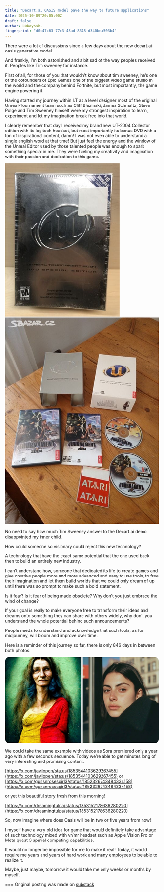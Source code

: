 ```yaml
---
title: "Decart.ai OASIS model pave the way to future applications"
date: 2025-10-09T20:05:00Z
draft: false
author: k0bayashi
fingerprint: "d0c47c63-77c3-43ad-8348-d340bea503b4"
---
```

There were a lot of discussions since a few days about the new decart.ai oasis generative model.

And frankly, I’m both astonished and a bit sad of the way peoples received it. Peoples like Tim sweeney for instance.

First of all, for those of you that wouldn’t know about tim sweeney, he’s one of the cofounders of Epic Games one of the biggest video game studio in the world and the company behind Fortnite, but most importantly, the game engine powering it.

Having started my journey within I.T as a level designer most of the original Unreal-Tournament team such as Cliff Blezinski, James Schmaltz, Steve Polge and Tim Sweeney himself were my strongest inspiration to learn, experiment and let my imagination break free into that world.

I clearly remember that day I received my brand new UT-2004 Collector edition with its logitech headset, but most importantly its bonus DVD with a ton of inspirational content, damn! I was not even able to understand a single english word at that time! But just feel the energy and the window of the Unreal Editor used by those talented people was enough to spark something special in me. They were fueling my creativity and imagination with their passion and dedication to this game.

![img](imgs/ut_box.jpg)
![img](imgs/ut2004_bundle_box.jpg)

No need to say how much Tim Sweeney answer to the Decart.ai demo disappointed my inner child.

How could someone so visionary could reject this new technology?

A technology that have the exact same potential that the one used back then to build an entirely new industry.

I can’t understand how, someone that dedicated its life to create games and give creative people more and more advanced and easy to use tools, to free their imagination and let them build worlds that we could only dream of up until there was so prompt to make such a bold statement.

Is it fear? Is it fear of being made obsolete? Why don’t you just embrace the wind of change?

If your goal is really to make everyone free to transform their ideas and dreams onto something they can share with others widely, why don’t you understand the whole potential behind such announcements?

People needs to understand and acknowledge that such tools, as for midjourney, will bloom and improve over time.

Here is a reminder of this journey so far, there is only 846 days in between both photos.

![img](imgs/midjourney_evolution.jpg)

We could take the same example with videos as Sora premiered only a year ago with a few seconds sequence. Today we’re able to get minutes long of very interesting and promising content.

[https://x.com/javilopen/status/1853544103629267455](https://x.com/javilopen/status/1853544103629267455)
or
[https://x.com/gunsnrosesgirl3/status/1852326743484334158](https://x.com/gunsnrosesgirl3/status/1852326743484334158)

or yet this beautiful story fresh from this morning!

[https://x.com/dreamingtulpa/status/1853152178636280220](https://x.com/dreamingtulpa/status/1853152178636280220)

So, now imagine where does Oasis will be in two or five years from now!

I myself have a very old idea for game that would definitely take advantage of such technology mixed with vr/mr headset such as Apple Vision Pro or Meta quest 3 spatial computing capabilities.

It would no longer be impossible for me to make it real! Today, it would require me years and years of hard work and many employees to be able to realize it.

Maybe, just maybe, tomorrow it would take me only weeks or months by myself.

===
Original posting was made on [substack](https://substack.com/@k0bayashi/p-151246075)

